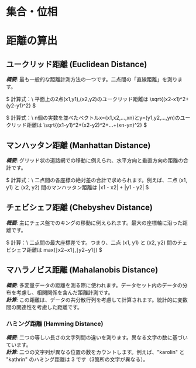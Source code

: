 ﻿# 集合・位相
# 距離の算出
## ユークリッド距離 (Euclidean Distance)
***概要***: 最も一般的な距離計測方法の一つです。二点間の「直線距離」を測ります。  

$
計算式：\\
平面上の2点(x1,y1),(x2,y2)のユークリッド距離は
\sqrt{(x2-x1)^2+(y2-y1)^2}
$

$
計算式：\\
n個の実数を並べたベクトルx=(x1,x2,...,xn)とy=(y1,y2,...,yn)のユークリッド距離は
\sqrt{(x1-y1)^2+(x2-y2)^2+...+(xn-yn)^2}
$
## マンハッタン距離 (Manhattan Distance)
***概要***: グリッド状の道路網での移動に例えられ、水平方向と垂直方向の距離の合計です。  

$
計算式：\\
二点間の各座標の絶対差の合計で求められます。例えば、二点 (x1, y1) と (x2, y2) 間のマンハッタン距離は |x1 - x2| + |y1 - y2|
$
## チェビシェフ距離 (Chebyshev Distance)
***概要***: 主にチェス盤でのキングの移動に例えられます。最大の座標軸に沿った距離です。  

$
計算：\\
二点間の最大座標差です。つまり、二点 (x1, y1) と (x2, y2) 間のチェビシェフ距離は max(∣x2−x1∣,∣y2−y1∣)
$

## マハラノビス距離 (Mahalanobis Distance)
***概要***: 多変量データの距離を測る際に使われます。データセット内のデータの分布を考慮し、相関関係を含んだ距離計測です。  
***計算***: この距離は、データの共分散行列を考慮して計算されます。統計的に変数間の関連性を考慮した距離です。  
### ハミング距離 (Hamming Distance)
***概要***: 二つの等しい長さの文字列間の違いを測ります。異なる文字の数に基づいています。  
***計算***: 二つの文字列が異なる位置の数をカウントします。例えば、"karolin" と "kathrin" のハミング距離は 3 です（3箇所の文字が異なる）。  


